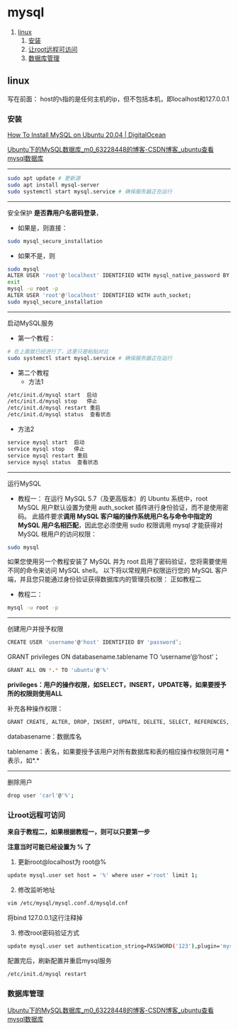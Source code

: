 # mysql

1. [linux](#linux)
   1. [安装](#安装)
   2. [让root远程可访问](#让root远程可访问)
   3. [数据库管理](#数据库管理)

## linux
写在前面：
host的`%`指的是任何主机的ip，但不包括本机，即localhost和127.0.0.1
### 安装
[How To Install MySQL on Ubuntu 20.04  | DigitalOcean](https://www.digitalocean.com/community/tutorials/how-to-install-mysql-on-ubuntu-20-04)

[Ubuntu下的MySQL数据库_m0_63228448的博客-CSDN博客_ubuntu查看mysql数据库](https://blog.csdn.net/m0_63228448/article/details/121739771)

------------------------------------------------
```bash
sudo apt update # 更新源
sudo apt install mysql-server
sudo systemctl start mysql.service # 确保服务器正在运行
```
------------------------------------------------

安全保护
**是否靠用户名密码登录**，

* 如果是，则直接：
```bash
sudo mysql_secure_installation
```

* 如果不是，则
```bash
sudo mysql
ALTER USER 'root'@'localhost' IDENTIFIED WITH mysql_native_password BY 'password';
exit
mysql -u root -p
ALTER USER 'root'@'localhost' IDENTIFIED WITH auth_socket;
sudo mysql_secure_installation
```
------------------------------------------------

启动MySQL服务

* 第一个教程：
```bash
# 在上面就已经进行了，这里只是粘贴对比
sudo systemctl start mysql.service # 确保服务器正在运行
```

* 第二个教程
  * 方法1
```bash
/etc/init.d/mysql start  启动
/etc/init.d/mysql stop   停止
/etc/init.d/mysql restart 重启
/etc/init.d/mysql status  查看状态
```
  * 方法2
```bash
service mysql start  启动
service mysql stop   停止
service mysql restart 重启
service mysql status  查看状态
```
------------------------------------------------

运行MySQL
* 教程一：
在运行 MySQL 5.7（及更高版本）的 Ubuntu 系统中，root MySQL 用户默认设置为使用 auth_socket 插件进行身份验证，而不是使用密码。 此插件要求**调用 MySQL 客户端的操作系统用户名与命令中指定的 MySQL 用户名相匹配**，因此您必须使用 sudo 权限调用 mysql 才能获得对 MySQL 根用户的访问权限：
```bash
sudo mysql
```
如果您使用另一个教程安装了 MySQL 并为 root 启用了密码验证，您将需要使用不同的命令来访问 MySQL shell。 以下将以常规用户权限运行您的 MySQL 客户端，并且您只能通过身份验证获得数据库内的管理员权限：
正如教程二

* 教程二：
```bash
mysql -u root -p
```
------------------------------------------------

创建用户并授予权限

```bash
CREATE USER 'username'@'host' IDENTIFIED BY 'password’;
```

GRANT privileges ON databasename.tablename TO ‘username’@‘host’；
```bash
GRANT ALL ON *.* TO 'ubuntu'@'%'
```

**privileges：用户的操作权限，如SELECT，INSERT，UPDATE等，如果要授予所的权限则使用ALL**

补充各种操作权限：
```bash
GRANT CREATE, ALTER, DROP, INSERT, UPDATE, DELETE, SELECT, REFERENCES, RELOAD on *.* TO 'sammy'@'localhost' WITH GRANT OPTION;
```

databasename：数据库名

tablename：表名，如果要授予该用户对所有数据库和表的相应操作权限则可用 * 表示，如*.*

------------------------------------------------

删除用户
```bash
drop user 'carl'@'%';
```

### 让root远程可访问 

**来自于教程二，如果根据教程一，则可以只要第一步**

**注意当时可能已经设置为 % 了**

1. 更新root@localhost为 root@%
```bash
update mysql.user set host = '%' where user ='root' limit 1;
```

2. 修改监听地址
```bash
vim /etc/mysql/mysql.conf.d/mysqld.cnf
```
将bind 127.0.0.1这行注释掉

3. 修改root密码验证方式
```bash
update mysql.user set authentication_string=PASSWORD('123'),plugin='mysql_native_password' where user='root';
```

配置完后，刷新配置并重启mysql服务

```bash
/etc/init.d/mysql restart 

```


### 数据库管理
[Ubuntu下的MySQL数据库_m0_63228448的博客-CSDN博客_ubuntu查看mysql数据库](https://blog.csdn.net/m0_63228448/article/details/121739771)